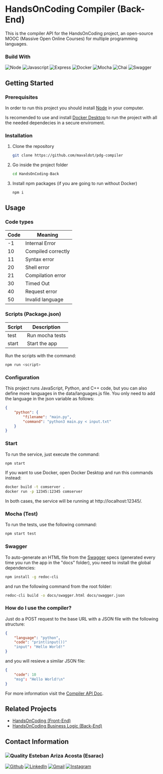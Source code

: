 # HandsOnCoding Compiler (Back-End)

This is the compiler API for the HandsOnCoding project, an open-source MOOC (Massive Open Online Courses) for multiple programming languages.

### Build With

![Node](https://img.shields.io/badge/Node.js-339933?style=for-the-badge&logo=nodedotjs&logoColor=white)
![Javascript](https://img.shields.io/badge/JavaScript-F7DF1E?style=for-the-badge&logo=javascript&logoColor=black)
![Express](https://img.shields.io/badge/Express.js-000000?style=for-the-badge&logo=express&logoColor=white)
![Docker](https://img.shields.io/badge/Docker-2CA5E0?style=for-the-badge&logo=docker&logoColor=white)
![Mocha](https://img.shields.io/badge/Mocha-8D6748?style=for-the-badge&logo=Mocha&logoColor=white)
![Chai](https://img.shields.io/badge/chai-A30701?style=for-the-badge&logo=chai&logoColor=white)
![Swagger](https://img.shields.io/badge/Swagger-85EA2D?style=for-the-badge&logo=Swagger&logoColor=black)

## Getting Started

### Prerequisites

In order to run this project you should install [Node](https://nodejs.org/en/download/) in your computer.

Is recomended to use and install [Docker Desktop](https://www.docker.com/) to run the project with all the needed dependecies in a secure enviroment.

### Installation

1. Clone the repository
    ```bash
    git clone https://github.com/mavaldot/pdg-compiler
    ```
2. Go inside the project folder
   ```bash
   cd HandsOnCoding-Back
   ```
3. Install npm packages (if you are going to run without Docker)
   ```bash
   npm i
   ```

## Usage

### Code types

| Code | Meaning |
| --- | --- |
| -1 | Internal Error |
| 10 | Compiled correctly |
| 11 | Syntax error |
| 20 | Shell error |
| 21 | Compilation error |
| 30 | Timed Out |
| 40 | Request error |
| 50 | Invalid language |

### Scripts (Package.json)

| Script | Description |
| --- | --- |
| test | Run mocha tests |
| start | Start the app |

Run the scripts with the command:
```bash
npm run <script>
```

### Configuration

This project runs JavaScript, Python, and C++ code, but you can also define more languages in the data/languages.js file. You only need to add the language in the json variable as follows:
```json
{
    "python": {
        "filename": "main.py",
        "command": "python3 main.py < input.txt"
    }
}
```

### Start

To run the service, just execute the command:
```bash
npm start
```
If you want to use Docker, open Docker Desktop and run this commands instead:
```bash
docker build -t comserver .
docker run -p 12345:12345 comserver
```
In both cases, the service will be running at http://localhost:12345/.

### Mocha (Test)

To run the tests, use the following command:
```bash
npm start test
```

### Swagger
To auto-generate an HTML file from the [Swagger](https://swagger.io/) specs (generated every time you run the app in the "docs" folder), you need to install the global dependencies:
```bash
npm install -g redoc-cli
```
and run the following command from the root folder:
```bash
redoc-cli build -o docs/swagger.html docs/swagger.json
```

### How do I use the compiler?

Just do a POST request to the base URL with a JSON file with the following structure:
```json
{
    "language": "python",
    "code": "print(input())"
    "input": "Hello World!"
}
```
and you will resieve a similar JSON file:
```json
{
    "code": 10
    "msg": "Hello World!\n"
}
```
For more information visit the [Compiler API Doc](https://hands-on-coding-project.github.io/pdg-compiler/).

## Related Projects

* [HandsOnCoding (Front-End)](https://github.com/Esarac/HandsOnCoding-Front)
* [HandsOnCoding Business Logic (Back-End)](https://github.com/Esarac/HandsOnCoding-Back)

## Contact Information

### ![Quality](https://images.weserv.nl/?url=avatars.githubusercontent.com/u/48232743?v=4&h=50&w=50&fit=cover&mask=circle&maxage=7d) Esteban Ariza Acosta (Esarac)

[![Github](https://img.shields.io/badge/GitHub-100000?style=for-the-badge&logo=github&logoColor=white)](https://github.com/Esarac)
[![LinkedIn](https://img.shields.io/badge/LinkedIn-0077B5?style=for-the-badge&logo=linkedin&logoColor=white)](https://www.linkedin.com/in/estebanarizaacosta/)
[![Gmail](https://img.shields.io/badge/Gmail-D14836?style=for-the-badge&logo=gmail&logoColor=white)](mailto:acosta57esteban@gmail.com)
[![Instagram](https://img.shields.io/badge/Instagram-E4405F?style=for-the-badge&logo=instagram&logoColor=white)](https://www.instagram.com/esaracgp/)
